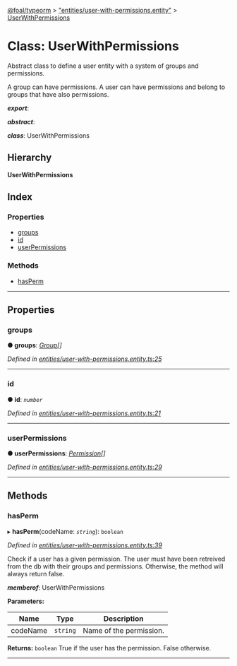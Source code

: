 [@foal/typeorm](../README.md) > ["entities/user-with-permissions.entity"](../modules/_entities_user_with_permissions_entity_.md) > [UserWithPermissions](../classes/_entities_user_with_permissions_entity_.userwithpermissions.md)

# Class: UserWithPermissions

Abstract class to define a user entity with a system of groups and permissions.

A group can have permissions. A user can have permissions and belong to groups that have also permissions.

*__export__*: 

*__abstract__*: 

*__class__*: UserWithPermissions

## Hierarchy

**UserWithPermissions**

## Index

### Properties

* [groups](_entities_user_with_permissions_entity_.userwithpermissions.md#groups)
* [id](_entities_user_with_permissions_entity_.userwithpermissions.md#id)
* [userPermissions](_entities_user_with_permissions_entity_.userwithpermissions.md#userpermissions)

### Methods

* [hasPerm](_entities_user_with_permissions_entity_.userwithpermissions.md#hasperm)

---

## Properties

<a id="groups"></a>

###  groups

**● groups**: *[Group](_entities_group_entity_.group.md)[]*

*Defined in [entities/user-with-permissions.entity.ts:25](https://github.com/FoalTS/foal/blob/07f00115/packages/typeorm/src/entities/user-with-permissions.entity.ts#L25)*

___
<a id="id"></a>

###  id

**● id**: *`number`*

*Defined in [entities/user-with-permissions.entity.ts:21](https://github.com/FoalTS/foal/blob/07f00115/packages/typeorm/src/entities/user-with-permissions.entity.ts#L21)*

___
<a id="userpermissions"></a>

###  userPermissions

**● userPermissions**: *[Permission](_entities_permission_entity_.permission.md)[]*

*Defined in [entities/user-with-permissions.entity.ts:29](https://github.com/FoalTS/foal/blob/07f00115/packages/typeorm/src/entities/user-with-permissions.entity.ts#L29)*

___

## Methods

<a id="hasperm"></a>

###  hasPerm

▸ **hasPerm**(codeName: *`string`*): `boolean`

*Defined in [entities/user-with-permissions.entity.ts:39](https://github.com/FoalTS/foal/blob/07f00115/packages/typeorm/src/entities/user-with-permissions.entity.ts#L39)*

Check if a user has a given permission. The user must have been retreived from the db with their groups and permissions. Otherwise, the method will always return false.

*__memberof__*: UserWithPermissions

**Parameters:**

| Name | Type | Description |
| ------ | ------ | ------ |
| codeName | `string` |  Name of the permission. |

**Returns:** `boolean`
True if the user has the permission. False otherwise.

___

